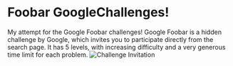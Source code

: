 # Foobar GoogleChallenges!
My attempt for the Google Foobar challenges!
Google Foobar is a hidden challenge by Google, which invites you to participate directly from the search page. It has 5 levels, with increasing difficulty and a very generous time limit for each problem.
![Challenge Invitation](https://user-images.githubusercontent.com/55951495/111038908-feebd900-8433-11eb-8985-e137a52409a4.jpeg)

